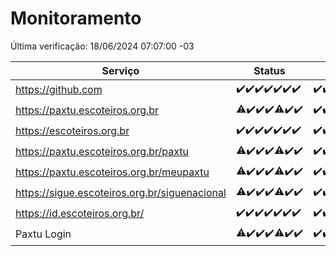# Monitoramento

Última verificação: 18/06/2024 07:07:00 -03

|Serviço|Status|Últimas 24h|
|---|---|---|
|https://github.com|<span title="2024-06-11: OK=24">✔️</span><span title="2024-06-12: OK=24">✔️</span><span title="2024-06-13: OK=24">✔️</span><span title="2024-06-14: OK=24">✔️</span><span title="2024-06-15: OK=24">✔️</span><span title="2024-06-16: OK=24">✔️</span><span title="2024-06-17: OK=10">✔️</span>|<span title="17/06/2024 07:08:00 -03 : 200">✔️</span><span title="17/06/2024 08:06:00 -03 : 200">✔️</span><span title="17/06/2024 09:12:00 -03 : 200">✔️</span><span title="17/06/2024 10:10:00 -03 : 200">✔️</span><span title="17/06/2024 11:07:00 -03 : 200">✔️</span><span title="17/06/2024 12:07:00 -03 : 200">✔️</span><span title="17/06/2024 13:08:00 -03 : 200">✔️</span><span title="17/06/2024 14:06:00 -03 : 200">✔️</span><span title="17/06/2024 15:09:00 -03 : 200">✔️</span><span title="17/06/2024 16:03:00 -03 : 200">✔️</span><span title="17/06/2024 17:06:00 -03 : 200">✔️</span><span title="17/06/2024 18:06:00 -03 : 200">✔️</span><span title="17/06/2024 19:06:00 -03 : 200">✔️</span><span title="17/06/2024 20:07:00 -03 : 200">✔️</span><span title="17/06/2024 21:33:00 -03 : 200">✔️</span><span title="17/06/2024 22:54:00 -03 : 200">✔️</span><span title="17/06/2024 23:26:00 -03 : 200">✔️</span><span title="18/06/2024 00:08:00 -03 : 200">✔️</span><span title="18/06/2024 01:09:00 -03 : 200">✔️</span><span title="18/06/2024 02:08:00 -03 : 200">✔️</span><span title="18/06/2024 03:10:00 -03 : 200">✔️</span><span title="18/06/2024 04:07:00 -03 : 200">✔️</span><span title="18/06/2024 05:10:00 -03 : 200">✔️</span><span title="18/06/2024 06:07:00 -03 : 200">✔️</span><span title="18/06/2024 07:07:00 -03 : 200">✔️</span>|
|https://paxtu.escoteiros.org.br|<span title="2024-06-11: OK=23, Falhas=1">⚠️</span><span title="2024-06-12: OK=24">✔️</span><span title="2024-06-13: OK=24">✔️</span><span title="2024-06-14: OK=24">✔️</span><span title="2024-06-15: OK=23, Falhas=1">⚠️</span><span title="2024-06-16: OK=24">✔️</span><span title="2024-06-17: OK=10">✔️</span>|<span title="17/06/2024 07:08:00 -03 : 200">✔️</span><span title="17/06/2024 08:06:00 -03 : 200">✔️</span><span title="17/06/2024 09:12:00 -03 : 200">✔️</span><span title="17/06/2024 10:10:00 -03 : 200">✔️</span><span title="17/06/2024 11:07:00 -03 : 200">✔️</span><span title="17/06/2024 12:07:00 -03 : 200">✔️</span><span title="17/06/2024 13:08:00 -03 : 200">✔️</span><span title="17/06/2024 14:06:00 -03 : 200">✔️</span><span title="17/06/2024 15:09:00 -03 : 200">✔️</span><span title="17/06/2024 16:03:00 -03 : 200">✔️</span><span title="17/06/2024 17:06:00 -03 : 200">✔️</span><span title="17/06/2024 18:06:00 -03 : 200">✔️</span><span title="17/06/2024 19:06:00 -03 : 200">✔️</span><span title="17/06/2024 20:07:00 -03 : 200">✔️</span><span title="17/06/2024 21:33:00 -03 : 200">✔️</span><span title="17/06/2024 22:54:00 -03 : 200">✔️</span><span title="17/06/2024 23:26:00 -03 : 200">✔️</span><span title="18/06/2024 00:08:00 -03 : 200">✔️</span><span title="18/06/2024 01:09:00 -03 : 200">✔️</span><span title="18/06/2024 02:08:00 -03 : 200">✔️</span><span title="18/06/2024 03:10:00 -03 : 200">✔️</span><span title="18/06/2024 04:07:00 -03 : 200">✔️</span><span title="18/06/2024 05:10:00 -03 : 200">✔️</span><span title="18/06/2024 06:07:00 -03 : 200">✔️</span><span title="18/06/2024 07:07:00 -03 : 200">✔️</span>|
|https://escoteiros.org.br|<span title="2024-06-11: OK=24">✔️</span><span title="2024-06-12: OK=24">✔️</span><span title="2024-06-13: OK=24">✔️</span><span title="2024-06-14: OK=24">✔️</span><span title="2024-06-15: OK=24">✔️</span><span title="2024-06-16: OK=24">✔️</span><span title="2024-06-17: OK=10">✔️</span>|<span title="17/06/2024 07:08:00 -03 : 200">✔️</span><span title="17/06/2024 08:06:00 -03 : 200">✔️</span><span title="17/06/2024 09:12:00 -03 : 200">✔️</span><span title="17/06/2024 10:10:00 -03 : 200">✔️</span><span title="17/06/2024 11:07:00 -03 : 200">✔️</span><span title="17/06/2024 12:07:00 -03 : 200">✔️</span><span title="17/06/2024 13:08:00 -03 : 200">✔️</span><span title="17/06/2024 14:06:00 -03 : 200">✔️</span><span title="17/06/2024 15:09:00 -03 : 200">✔️</span><span title="17/06/2024 16:03:00 -03 : 200">✔️</span><span title="17/06/2024 17:06:00 -03 : 200">✔️</span><span title="17/06/2024 18:06:00 -03 : 200">✔️</span><span title="17/06/2024 19:06:00 -03 : 200">✔️</span><span title="17/06/2024 20:07:00 -03 : 200">✔️</span><span title="17/06/2024 21:33:00 -03 : 200">✔️</span><span title="17/06/2024 22:54:00 -03 : 200">✔️</span><span title="17/06/2024 23:26:00 -03 : 200">✔️</span><span title="18/06/2024 00:08:00 -03 : 200">✔️</span><span title="18/06/2024 01:09:00 -03 : 200">✔️</span><span title="18/06/2024 02:08:00 -03 : 200">✔️</span><span title="18/06/2024 03:10:00 -03 : 200">✔️</span><span title="18/06/2024 04:07:00 -03 : 200">✔️</span><span title="18/06/2024 05:10:00 -03 : 200">✔️</span><span title="18/06/2024 06:07:00 -03 : 200">✔️</span><span title="18/06/2024 07:07:00 -03 : 200">✔️</span>|
|https://paxtu.escoteiros.org.br/paxtu|<span title="2024-06-11: OK=23, Falhas=1">⚠️</span><span title="2024-06-12: OK=24">✔️</span><span title="2024-06-13: OK=24">✔️</span><span title="2024-06-14: OK=24">✔️</span><span title="2024-06-15: OK=23, Falhas=1">⚠️</span><span title="2024-06-16: OK=24">✔️</span><span title="2024-06-17: OK=10">✔️</span>|<span title="17/06/2024 07:08:00 -03 : 200">✔️</span><span title="17/06/2024 08:06:00 -03 : 200">✔️</span><span title="17/06/2024 09:12:00 -03 : 200">✔️</span><span title="17/06/2024 10:10:00 -03 : 200">✔️</span><span title="17/06/2024 11:07:00 -03 : 200">✔️</span><span title="17/06/2024 12:07:00 -03 : 200">✔️</span><span title="17/06/2024 13:08:00 -03 : 200">✔️</span><span title="17/06/2024 14:06:00 -03 : 200">✔️</span><span title="17/06/2024 15:09:00 -03 : 200">✔️</span><span title="17/06/2024 16:03:00 -03 : 200">✔️</span><span title="17/06/2024 17:06:00 -03 : 200">✔️</span><span title="17/06/2024 18:06:00 -03 : 200">✔️</span><span title="17/06/2024 19:06:00 -03 : 200">✔️</span><span title="17/06/2024 20:07:00 -03 : 200">✔️</span><span title="17/06/2024 21:33:00 -03 : 200">✔️</span><span title="17/06/2024 22:54:00 -03 : 200">✔️</span><span title="17/06/2024 23:26:00 -03 : 200">✔️</span><span title="18/06/2024 00:09:00 -03 : 200">✔️</span><span title="18/06/2024 01:09:00 -03 : 200">✔️</span><span title="18/06/2024 02:08:00 -03 : 200">✔️</span><span title="18/06/2024 03:10:00 -03 : 200">✔️</span><span title="18/06/2024 04:07:00 -03 : 200">✔️</span><span title="18/06/2024 05:10:00 -03 : 200">✔️</span><span title="18/06/2024 06:07:00 -03 : 200">✔️</span><span title="18/06/2024 07:07:00 -03 : 200">✔️</span>|
|https://paxtu.escoteiros.org.br/meupaxtu|<span title="2024-06-11: OK=23, Falhas=1">⚠️</span><span title="2024-06-12: OK=24">✔️</span><span title="2024-06-13: OK=24">✔️</span><span title="2024-06-14: OK=24">✔️</span><span title="2024-06-15: OK=23, Falhas=1">⚠️</span><span title="2024-06-16: OK=24">✔️</span><span title="2024-06-17: OK=10">✔️</span>|<span title="17/06/2024 07:08:00 -03 : 200">✔️</span><span title="17/06/2024 08:06:00 -03 : 200">✔️</span><span title="17/06/2024 09:12:00 -03 : 200">✔️</span><span title="17/06/2024 10:10:00 -03 : 200">✔️</span><span title="17/06/2024 11:07:00 -03 : 200">✔️</span><span title="17/06/2024 12:07:00 -03 : 200">✔️</span><span title="17/06/2024 13:08:00 -03 : 200">✔️</span><span title="17/06/2024 14:06:00 -03 : 200">✔️</span><span title="17/06/2024 15:09:00 -03 : 200">✔️</span><span title="17/06/2024 16:03:00 -03 : 200">✔️</span><span title="17/06/2024 17:06:00 -03 : 200">✔️</span><span title="17/06/2024 18:06:00 -03 : 200">✔️</span><span title="17/06/2024 19:06:00 -03 : 200">✔️</span><span title="17/06/2024 20:07:00 -03 : 200">✔️</span><span title="17/06/2024 21:33:00 -03 : 200">✔️</span><span title="17/06/2024 22:54:00 -03 : 200">✔️</span><span title="17/06/2024 23:26:00 -03 : 200">✔️</span><span title="18/06/2024 00:09:00 -03 : 200">✔️</span><span title="18/06/2024 01:09:00 -03 : 200">✔️</span><span title="18/06/2024 02:08:00 -03 : 200">✔️</span><span title="18/06/2024 03:10:00 -03 : 200">✔️</span><span title="18/06/2024 04:07:00 -03 : 200">✔️</span><span title="18/06/2024 05:10:00 -03 : 200">✔️</span><span title="18/06/2024 06:07:00 -03 : 200">✔️</span><span title="18/06/2024 07:07:00 -03 : 200">✔️</span>|
|https://sigue.escoteiros.org.br/siguenacional|<span title="2024-06-11: OK=23, Falhas=1">⚠️</span><span title="2024-06-12: OK=24">✔️</span><span title="2024-06-13: OK=24">✔️</span><span title="2024-06-14: OK=24">✔️</span><span title="2024-06-15: OK=23, Falhas=1">⚠️</span><span title="2024-06-16: OK=24">✔️</span><span title="2024-06-17: OK=10">✔️</span>|<span title="17/06/2024 07:08:00 -03 : 200">✔️</span><span title="17/06/2024 08:06:00 -03 : 200">✔️</span><span title="17/06/2024 09:12:00 -03 : 200">✔️</span><span title="17/06/2024 10:10:00 -03 : 200">✔️</span><span title="17/06/2024 11:07:00 -03 : 200">✔️</span><span title="17/06/2024 12:07:00 -03 : 200">✔️</span><span title="17/06/2024 13:08:00 -03 : 200">✔️</span><span title="17/06/2024 14:06:00 -03 : 200">✔️</span><span title="17/06/2024 15:09:00 -03 : 200">✔️</span><span title="17/06/2024 16:03:00 -03 : 200">✔️</span><span title="17/06/2024 17:06:00 -03 : 200">✔️</span><span title="17/06/2024 18:07:00 -03 : 200">✔️</span><span title="17/06/2024 19:06:00 -03 : 200">✔️</span><span title="17/06/2024 20:07:00 -03 : 200">✔️</span><span title="17/06/2024 21:33:00 -03 : 200">✔️</span><span title="17/06/2024 22:54:00 -03 : 200">✔️</span><span title="17/06/2024 23:26:00 -03 : 200">✔️</span><span title="18/06/2024 00:09:00 -03 : 200">✔️</span><span title="18/06/2024 01:09:00 -03 : 200">✔️</span><span title="18/06/2024 02:08:00 -03 : 200">✔️</span><span title="18/06/2024 03:10:00 -03 : 200">✔️</span><span title="18/06/2024 04:07:00 -03 : 200">✔️</span><span title="18/06/2024 05:10:00 -03 : 200">✔️</span><span title="18/06/2024 06:07:00 -03 : 200">✔️</span><span title="18/06/2024 07:07:00 -03 : 200">✔️</span>|
|https://id.escoteiros.org.br/|<span title="2024-06-11: OK=24">✔️</span><span title="2024-06-12: OK=24">✔️</span><span title="2024-06-13: OK=24">✔️</span><span title="2024-06-14: OK=24">✔️</span><span title="2024-06-15: OK=24">✔️</span><span title="2024-06-16: OK=24">✔️</span><span title="2024-06-17: OK=10">✔️</span>|<span title="17/06/2024 07:08:00 -03 : 200">✔️</span><span title="17/06/2024 08:06:00 -03 : 200">✔️</span><span title="17/06/2024 09:12:00 -03 : 200">✔️</span><span title="17/06/2024 10:10:00 -03 : 200">✔️</span><span title="17/06/2024 11:07:00 -03 : 200">✔️</span><span title="17/06/2024 12:07:00 -03 : 200">✔️</span><span title="17/06/2024 13:08:00 -03 : 200">✔️</span><span title="17/06/2024 14:06:00 -03 : 200">✔️</span><span title="17/06/2024 15:09:00 -03 : 200">✔️</span><span title="17/06/2024 16:03:00 -03 : 200">✔️</span><span title="17/06/2024 17:06:00 -03 : 200">✔️</span><span title="17/06/2024 18:07:00 -03 : 200">✔️</span><span title="17/06/2024 19:06:00 -03 : 200">✔️</span><span title="17/06/2024 20:07:00 -03 : 200">✔️</span><span title="17/06/2024 21:33:00 -03 : 200">✔️</span><span title="17/06/2024 22:54:00 -03 : 200">✔️</span><span title="17/06/2024 23:26:00 -03 : 200">✔️</span><span title="18/06/2024 00:09:00 -03 : 200">✔️</span><span title="18/06/2024 01:09:00 -03 : 200">✔️</span><span title="18/06/2024 02:08:00 -03 : 200">✔️</span><span title="18/06/2024 03:10:00 -03 : 200">✔️</span><span title="18/06/2024 04:07:00 -03 : 200">✔️</span><span title="18/06/2024 05:10:00 -03 : 200">✔️</span><span title="18/06/2024 06:07:00 -03 : 200">✔️</span><span title="18/06/2024 07:07:00 -03 : 200">✔️</span>|
|Paxtu Login|<span title="2024-06-11: OK=23, Falhas=1">⚠️</span><span title="2024-06-12: OK=24">✔️</span><span title="2024-06-13: OK=24">✔️</span><span title="2024-06-14: OK=24">✔️</span><span title="2024-06-15: OK=23, Falhas=1">⚠️</span><span title="2024-06-16: OK=24">✔️</span><span title="2024-06-17: OK=10">✔️</span>|<span title="17/06/2024 07:08:00 -03 : 200">✔️</span><span title="17/06/2024 08:06:00 -03 : 200">✔️</span><span title="17/06/2024 09:12:00 -03 : 200">✔️</span><span title="17/06/2024 10:10:00 -03 : 200">✔️</span><span title="17/06/2024 11:07:00 -03 : 200">✔️</span><span title="17/06/2024 12:07:00 -03 : 200">✔️</span><span title="17/06/2024 13:08:00 -03 : 200">✔️</span><span title="17/06/2024 14:06:00 -03 : 200">✔️</span><span title="17/06/2024 15:09:00 -03 : 200">✔️</span><span title="17/06/2024 16:03:00 -03 : 200">✔️</span><span title="17/06/2024 17:06:00 -03 : 200">✔️</span><span title="17/06/2024 18:07:00 -03 : 200">✔️</span><span title="17/06/2024 19:06:00 -03 : 200">✔️</span><span title="17/06/2024 20:07:00 -03 : 200">✔️</span><span title="17/06/2024 21:33:00 -03 : 200">✔️</span><span title="17/06/2024 22:54:00 -03 : 200">✔️</span><span title="17/06/2024 23:26:00 -03 : 200">✔️</span><span title="18/06/2024 00:09:00 -03 : 200">✔️</span><span title="18/06/2024 01:09:00 -03 : 200">✔️</span><span title="18/06/2024 02:08:00 -03 : 200">✔️</span><span title="18/06/2024 03:10:00 -03 : 200">✔️</span><span title="18/06/2024 04:07:00 -03 : 200">✔️</span><span title="18/06/2024 05:10:00 -03 : 200">✔️</span><span title="18/06/2024 06:07:00 -03 : 200">✔️</span><span title="18/06/2024 07:07:00 -03 : 200">✔️</span>|

